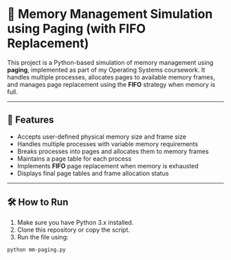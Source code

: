 # 🧠 Memory Management Simulation using Paging (with FIFO Replacement)

This project is a Python-based simulation of memory management using **paging**, implemented as part of my Operating Systems coursework. It handles multiple processes, allocates pages to available memory frames, and manages page replacement using the **FIFO** strategy when memory is full.

---

## 📌 Features

- Accepts user-defined physical memory size and frame size
- Handles multiple processes with variable memory requirements
- Breaks processes into pages and allocates them to memory frames
- Maintains a page table for each process
- Implements **FIFO** page replacement when memory is exhausted
- Displays final page tables and frame allocation status

---

## 🛠️ How to Run

1. Make sure you have Python 3.x installed.
2. Clone this repository or copy the script.
3. Run the file using:

```bash
python mm-paging.py
